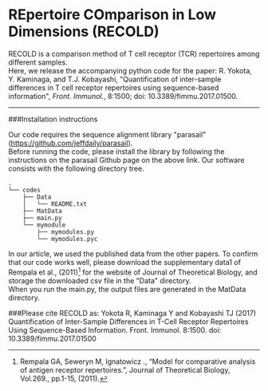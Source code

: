 ﻿REpertoire COmparison in Low Dimensions (RECOLD)
===================


RECOLD is a comparison method of T cell receptor (TCR) repertoires among different samples.   
Here, we release the accompanying python code for the paper: R. Yokota, Y. Kaminaga, and T.J. Kobayashi, "Quantification of inter-sample differences in T cell receptor repertoires using sequence-based information", *Front. Immunol.*, 8:1500; doi: 10.3389/fimmu.2017.01500.

----------

###Installation instructions

Our code requires the sequence alignment library "parasail" (https://github.com/jeffdaily/parasail).  
Before running the code, please install the library by following the instructions on the parasail Github page on the above link. 
Our software consists with the following directory tree.

```
.
└── codes
    ├── Data
    │   └── README.txt
    ├── MatData
    ├── main.py
    └── mymodule
        ├── mymodules.py
        └── mymodules.pyc
```
In our article,  we used the published data from the other papers.   To confirm that our code works well, please download the supplementary data1 of Rempala et al., (2011)[^footnote] for the website of  Journal of Theoretical Biology, and storage the downloaded csv file in the "Data" directory.  
When you run the main.py,  the output files are generated in the MatData directory.  

###Please cite RECOLD as:
Yokota R, Kaminaga Y and Kobayashi TJ (2017) Quantification of Inter-Sample Differences in T-Cell Receptor Repertoires Using Sequence-Based Information. Front. Immunol. 8:1500. doi: 10.3389/fimmu.2017.01500

 [^footnote]: Rempala GA, Seweryn M, Ignatowicz ., “Model for comparative analysis of antigen receptor repertoires.”, Journal of Theoretical Biology, Vol.269., pp.1-15, (2011).   




